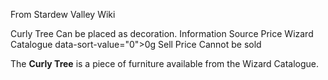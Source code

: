 From Stardew Valley Wiki

Curly Tree Can be placed as decoration. Information Source Price Wizard Catalogue data-sort-value="0"&gt;0g Sell Price Cannot be sold

The **Curly Tree** is a piece of furniture available from the Wizard Catalogue.